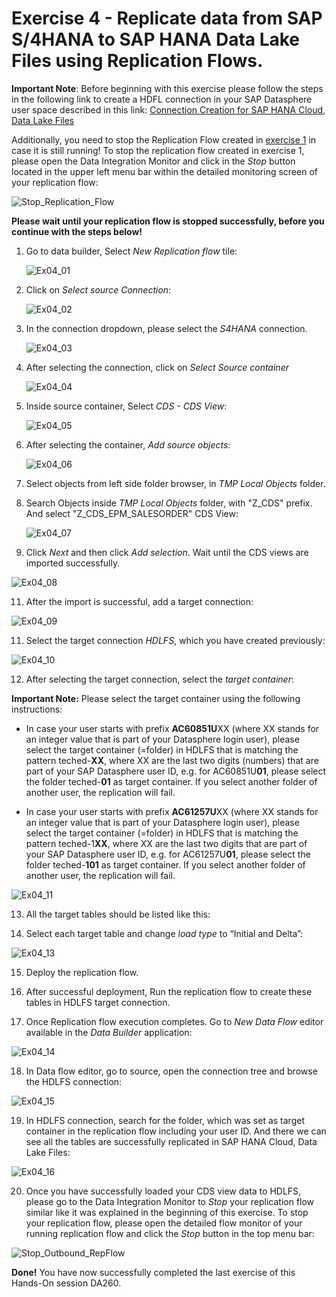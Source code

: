 # Exercise 4 - Replicate data from SAP S/4HANA to SAP HANA Data Lake Files using Replication Flows.

**Important Note**: Before beginning with this exercise please follow the steps in the following link to create a HDFL connection in your SAP Datasphere user space described in this link: [Connection Creation for SAP HANA Cloud, Data Lake Files](../connections/HDLFS/)

Additionally, you need to stop the Replication Flow created in [exercise 1](../ex1/) in case it is still running! To stop the replication flow created in exercise 1, please open the Data Integration Monitor and click in the *Stop* button located in the upper left menu bar within the detailed monitoring screen of your replication flow:

![Stop_Replication_Flow](images/Stop_Replication_Flow.jpg)

**Please wait until your replication flow is stopped successfully, before you continue with the steps below!**


1. Go to data builder, Select *New Replication flow* tile:
   
   ![Ex04_01](images/Ex04_01.png)
   
2. Click on *Select source Connection*:
   
   ![Ex04_02](images/Ex04_02.png)
   
3. In the connection dropdown, please select the *S4HANA* connection.
   
   ![Ex04_03](images/Ex04_03.png)
   
4. After selecting the connection, click on *Select Source container*

   ![Ex04_04](images/Ex04_04.png)
   
5. Inside source container, Select *CDS - CDS View*:
   
   ![Ex04_05](images/Ex04_05.png)
   
6. After selecting the container, *Add source objects*:
   
   ![Ex04_06](images/Ex04_06.png)
   
7. Select objects from left side folder browser, in *TMP Local Objects* folder.
    
8. Search Objects inside *TMP Local Objects* folder, with "Z_CDS" prefix. And select "Z_CDS_EPM_SALESORDER" CDS View:
   
   ![Ex04_07](images/Ex04_07.png)  
   
10. Click *Next* and then click *Add selection*. Wait until the CDS views are imported successfully.
    
   ![Ex04_08](images/Ex04_08.png)
   
11. After the import is successful, add a target connection:
    
   ![Ex04_09](images/Ex04_09.png)

11. Select the target connection *HDLFS*, which you have created previously:
    
   ![Ex04_10](images/Ex04_10.png)
   
12. After selecting the target connection, select the *target container*:
    
   **Important Note:** Please select the target container using the following instructions: 
   
   - In case your user starts with prefix **AC60851U**XX (where XX stands for an integer value that is part of your Datasphere login user), please select the target container (=folder) in HDLFS that is matching the pattern teched-**XX**, where XX are the last two digits (numbers) that are part of your SAP Datasphere user ID, e.g. for AC60851U**01**, please select the folder teched-**01** as target container. If you select another folder of another user, the replication will fail.
     
   - In case your user starts with prefix **AC61257U**XX (where XX stands for an integer value that is part of your Datasphere login user), please select the target container (=folder) in HDLFS that is matching the pattern teched-1**XX**, where XX are the last two digits that are part of your SAP Datasphere user ID, e.g. for AC61257U**01**, please select the folder teched-**101** as target container. If you select another folder of another user, the replication will fail.

   ![Ex04_11](images/Ex04_11.png)
    
13. All the target tables should be listed like this:
   
14. Select each target table and change *load type* to “Initial and Delta”:
    
   ![Ex04_13](images/Ex04_13.png) 
   
15. Deploy the replication flow.
    
16. After successful deployment, Run the replication flow to create these tables in HDLFS target connection.
    
17. Once Replication flow execution completes. Go to *New Data Flow* editor available in the *Data Builder* application:
    
   ![Ex04_14](images/Ex04_14.png)
   
18. In Data flow editor, go to source, open the connection tree and browse the HDLFS connection:
    
   ![Ex04_15](images/Ex04_15.png)
   
19. In HDLFS connection, search for the folder, which was set as target container in the replication flow including your user ID. And there we can see all the tables are successfully replicated in SAP HANA Cloud, Data Lake Files:
    
   ![Ex04_16](images/Ex04_16.png)


20. Once you have successfully loaded your CDS view data to HDLFS, please go to the Data Integration Monitor to *Stop* your replication flow similar like it was explained in the beginning of this exercise. To stop your replication flow, please open the detailed flow monitor of your running replication flow and click the *Stop* button in the top menu bar:

   ![Stop_Outbound_RepFlow](images/Stop_Outbound_RepFlow.jpg)
     

**Done!** You have now successfully completed the last exercise of this Hands-On session DA260. 






 









